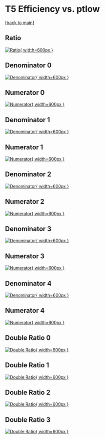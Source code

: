 # T5 Efficiency vs. ptlow

[[back to main](./)]



## Ratio

[![Ratio](../mtv/var/T5_loweta_0_0_eff_ptlow.png){ width=600px }](../mtv/var/T5_loweta_0_0_eff_ptlow.pdf)

## Denominator 0

[![Denominator](../mtv/den/T5_loweta_0_0_eff_ptlow_den0.png){ width=600px }](../mtv/den/T5_loweta_0_0_eff_ptlow_den0.pdf)

## Numerator 0

[![Numerator](../mtv/num/T5_loweta_0_0_eff_ptlow_num0.png){ width=600px }](../mtv/num/T5_loweta_0_0_eff_ptlow_num0.pdf)

## Denominator 1

[![Denominator](../mtv/den/T5_loweta_0_0_eff_ptlow_den1.png){ width=600px }](../mtv/den/T5_loweta_0_0_eff_ptlow_den1.pdf)

## Numerator 1

[![Numerator](../mtv/num/T5_loweta_0_0_eff_ptlow_num1.png){ width=600px }](../mtv/num/T5_loweta_0_0_eff_ptlow_num1.pdf)

## Denominator 2

[![Denominator](../mtv/den/T5_loweta_0_0_eff_ptlow_den2.png){ width=600px }](../mtv/den/T5_loweta_0_0_eff_ptlow_den2.pdf)

## Numerator 2

[![Numerator](../mtv/num/T5_loweta_0_0_eff_ptlow_num2.png){ width=600px }](../mtv/num/T5_loweta_0_0_eff_ptlow_num2.pdf)

## Denominator 3

[![Denominator](../mtv/den/T5_loweta_0_0_eff_ptlow_den3.png){ width=600px }](../mtv/den/T5_loweta_0_0_eff_ptlow_den3.pdf)

## Numerator 3

[![Numerator](../mtv/num/T5_loweta_0_0_eff_ptlow_num3.png){ width=600px }](../mtv/num/T5_loweta_0_0_eff_ptlow_num3.pdf)

## Denominator 4

[![Denominator](../mtv/den/T5_loweta_0_0_eff_ptlow_den4.png){ width=600px }](../mtv/den/T5_loweta_0_0_eff_ptlow_den4.pdf)

## Numerator 4

[![Numerator](../mtv/num/T5_loweta_0_0_eff_ptlow_num4.png){ width=600px }](../mtv/num/T5_loweta_0_0_eff_ptlow_num4.pdf)

## Double Ratio 0

[![Double Ratio](../mtv/ratio/T5_loweta_0_0_eff_ptlow_ratio0.png){ width=600px }](../mtv/ratio/T5_loweta_0_0_eff_ptlow_ratio0.pdf)

## Double Ratio 1

[![Double Ratio](../mtv/ratio/T5_loweta_0_0_eff_ptlow_ratio1.png){ width=600px }](../mtv/ratio/T5_loweta_0_0_eff_ptlow_ratio1.pdf)

## Double Ratio 2

[![Double Ratio](../mtv/ratio/T5_loweta_0_0_eff_ptlow_ratio2.png){ width=600px }](../mtv/ratio/T5_loweta_0_0_eff_ptlow_ratio2.pdf)

## Double Ratio 3

[![Double Ratio](../mtv/ratio/T5_loweta_0_0_eff_ptlow_ratio3.png){ width=600px }](../mtv/ratio/T5_loweta_0_0_eff_ptlow_ratio3.pdf)

